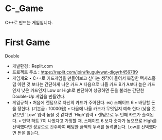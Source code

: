 # C-_Game
C++로 만드는 게임입니다.

# First Game
Double
 - 개발환경 : Replit.com
 - 프로젝트 주소 : https://replit.com/join/fkugulvwat-digyrh456789
 - 게임개요
    • C++로 카드게임을 만들어보고 싶다는 생각이 들어서 복잡한 텍사스홀덤 이런 것 보다는 간단하게 나온 카드 A 다음으로 나올 카드 B가 A보다 높은 카드인지 낮은 카드인지 Low or High로
      판단하여 성공하면 돈을 불리는 간단한 Double-Up 게임을 만들었다.
  - 게임규칙
    • 처음에 랜덤으로 자신의 카드가 주어진다. ex) 스페이드 6 
    • 배팅할 돈을 정한다. (기본금 : 10000원)
    • 다음에 나올 카드가 무엇일지 예측 한다 (낮을 것 같으면 'Low' 입력 높을 것 같다면 'High'입력
    • 랜덤으로 두 번째 카드가 출력된다.
    • 만약 하트 7이 나왔다고 가정할 때, 스페이드 6 보다 숫자가 높으므로 High를 선택했다면 성공으로 간주하여 배팅한 금액의 두배를 돌려받는다. Low를 선택했다면 돈을 잃는다.
